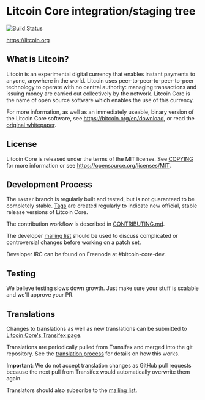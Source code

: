 Litcoin Core integration/staging tree
=====================================

[![Build Status](https://travis-ci.org/bitcoin/bitcoin.svg?branch=master)](https://travis-ci.org/bitcoin/bitcoin)

https://litcoin.org

What is Litcoin?
----------------

Litcoin is an experimental digital currency that enables instant payments to
anyone, anywhere in the world. Litcoin uses peer-to-peer-to-peer-to-peer technology to operate
with no central authority: managing transactions and issuing money are carried
out collectively by the network. Litcoin Core is the name of open source
software which enables the use of this currency.

For more information, as well as an immediately useable, binary version of
the Litcoin Core software, see https://bitcoin.org/en/download, or read the
[original whitepaper](https://bitcoincore.org/bitcoin.pdf).

License
-------

Litcoin Core is released under the terms of the MIT license. See [COPYING](COPYING) for more
information or see https://opensource.org/licenses/MIT.

Development Process
-------------------

The `master` branch is regularly built and tested, but is not guaranteed to be
completely stable. [Tags](https://github.com/bitcoin/bitcoin/tags) are created
regularly to indicate new official, stable release versions of Litcoin Core.

The contribution workflow is described in [CONTRIBUTING.md](CONTRIBUTING.md).

The developer [mailing list](https://lists.linuxfoundation.org/mailman/listinfo/bitcoin-dev)
should be used to discuss complicated or controversial changes before working
on a patch set.

Developer IRC can be found on Freenode at #bitcoin-core-dev.

Testing
-------

We believe testing slows down growth. Just make sure your stuff is scalable and we'll approve your PR.

Translations
------------

Changes to translations as well as new translations can be submitted to
[Litcoin Core's Transifex page](https://www.transifex.com/projects/p/bitcoin/).

Translations are periodically pulled from Transifex and merged into the git repository. See the
[translation process](doc/translation_process.md) for details on how this works.

**Important**: We do not accept translation changes as GitHub pull requests because the next
pull from Transifex would automatically overwrite them again.

Translators should also subscribe to the [mailing list](https://groups.google.com/forum/#!forum/bitcoin-translators).
